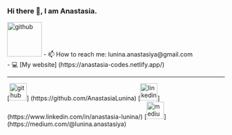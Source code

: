 ### Hi there 👋, I am Anastasia. 
<img src='https://user-images.githubusercontent.com/94207798/165857430-8c374d84-e56a-4a89-9966-edb03cb62c6a.png' alt='github' height='80'>  
- 📫 How to reach me: lunina.anastasiya@gmail.com 
<br>
- 💻 [My website] (https://anastasia-codes.netlify.app/)
<br>
<hr>
[<img src='https://cdn.jsdelivr.net/npm/simple-icons@3.0.1/icons/github.svg' alt='github' height='40' target="_blank">] (https://github.com/AnastasiaLunina) [<img src='https://cdn.jsdelivr.net/npm/simple-icons@3.0.1/icons/linkedin.svg' alt='linkedin' height='40' target="_blank">] (https://www.linkedin.com/in/anastasia-lunina/) 
[<img src='https://cdn.jsdelivr.net/npm/simple-icons@3.0.1/icons/medium.svg' alt='medium' height='40' target="_blank">] (https://medium.com/@lunina.anastasiya)


